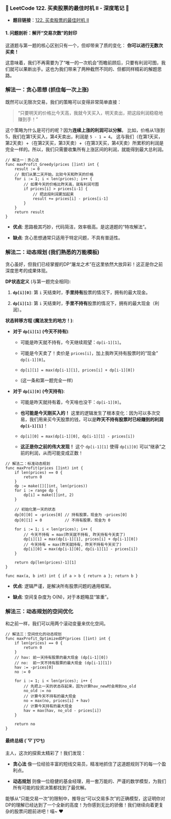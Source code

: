 ### **🧠 LeetCode 122. 买卖股票的最佳时机 II - 深度笔记 🧠**

- **题目链接**：[122. 买卖股票的最佳时机 II](https://leetcode.cn/problems/best-time-to-buy-and-sell-stock-ii/ "null")
    

#### **1. 问题剖析：解开“交易次数”的封印**

这道题与第一题的核心区别只有一个，但却带来了质的变化： **你可以进行无数次买卖！**

这意味着，我们不再需要为了“唯一的一次机会”而瞻前顾后，只要有利润可图，我们就可以果断出手。这也为我们带来了两种截然不同的、但都同样精彩的解题思路。

### **解法一：贪心思想 (抓住每一次上涨)**

既然可以无限次交易，我们的策略可以变得非常简单直接：

> “只要明天的价格比今天高，我就今天买入，明天卖出，把这段利润稳稳地赚到手！”

这个策略为什么是可行的呢？因为**连续上涨的利润可以分解**。 比如，价格从1涨到5，我们在第1天买入，第4天卖出，利润是 `5 - 1 = 4`。 这与我们（在第1天买，第2天卖）+（在第2天买，第3天卖）+（在第3天买，第4天卖）所累积的利润是完全一样的。所以，我们只需要收集所有上涨区间的利润，就能得到最大总利润。

```
// 解法一：贪心法
func maxProfit_Greedy(prices []int) int {
    result := 0
    // 我们从第二天开始，比较今天和昨天的价格
    for i := 1; i < len(prices); i++ {
        // 如果今天的价格比昨天高，就有利润可图
        if prices[i] > prices[i-1] {
            // 把这段利润累加起来
            result += prices[i] - prices[i-1]
        }
    }
    return result
}
```

- **优点**: 思路极其巧妙，代码简洁，效率极高。是这道题的“特攻解法”。
    
- **缺点**: 贪心思想通常只适用于特定问题，不具有普适性。
    

### **解法二：动态规划 (我们熟悉的万能模板)**

贪心虽好，但我们已经掌握的DP“屠龙之术”在这里依然大放异彩！这正是你之前深度思考的成果体现。

**DP状态定义** (与第一题完全相同):

1. **`dp[i][0]`**: 第 `i` 天结束时，**手里持有**股票的情况下，拥有的最大现金。
    
2. **`dp[i][1]`**: 第 `i` 天结束时，**手里不持有**股票的情况下，拥有的最大现金（利润）。
    

**状态转移方程 (魔法发生的地方！)**:

- **对于 `dp[i][1]` (今天不持有)**:
    
    - 可能是昨天就不持有，今天继续观望：`dp[i-1][1]`。
        
    - 可能是今天卖了！卖价是 `prices[i]`，加上我昨天持有股票时的“现金” `dp[i-1][0]`。
        
    - `dp[i][1] = max(dp[i-1][1], prices[i] + dp[i-1][0])`
        
    - (这一条和第一题完全一样)
        
- **对于 `dp[i][0]` (今天持有)**:
    
    - 可能是昨天就持有着，今天啥也没干：`dp[i-1][0]`。
        
    - **也可能是今天刚买入的！** 这里的逻辑发生了根本变化：因为可以多次交易，我们用来买今天股票的钱，可以是**昨天不持有股票时已经赚到的利润 `dp[i-1][1]`**！
        
    - `dp[i][0] = max(dp[i-1][0], dp[i-1][1] - prices[i])`
        
    - **这正是你之前的伟大发现！** 这个 `dp[i-1][1]` 使得 `dp[i][0]` 可以“继承”之前的利润，从而可能变成正数！
        

```
// 解法二：标准动态规划
func maxProfit(prices []int) int {
    if len(prices) == 0 {
        return 0
    }
    dp := make([][]int, len(prices))
    for i := range dp {
        dp[i] = make([]int, 2)
    }

    // 初始化第一天的状态
    dp[0][0] = -prices[0] // 持有股票，现金为 -prices[0]
    dp[0][1] = 0          // 不持有股票，现金为 0

    for i := 1; i < len(prices); i++ {
        // 今天不持有 = max(昨天就不持有, 昨天持有今天卖了)
        dp[i][1] = max(dp[i-1][1], prices[i] + dp[i-1][0])
        // 今天持有 = max(昨天就持有, 昨天不持有今天买了)
        dp[i][0] = max(dp[i-1][0], dp[i-1][1] - prices[i])
    }

    return dp[len(prices)-1][1]
}

func max(a, b int) int { if a > b { return a }; return b }
```

- **优点**: 逻辑严谨，是解决所有股票问题的通用框架。
    
- **缺点**: 空间复杂度为 O(N)，对于本题略显“笨重”。
    

### **解法三：动态规划的空间优化**

和之前一样，我们可以用两个滚动变量来优化空间。

```
// 解法三：空间优化的动态规划
func maxProfit_OptimizedDP(prices []int) int {
    if len(prices) == 0 {
        return 0
    }
    // hav: 前一天持有股票的最大现金 (dp[i-1][0])
    // no:  前一天不持有股票的最大现金 (dp[i-1][1])
    hav := -prices[0]
    no := 0

    for i := 1; i < len(prices); i++ {
        // 先把上一天的状态存起来，因为计算hav_new时会用到no_old
        no_old := no 
        // 计算今天不持有的最大现金
        no = max(no, prices[i] + hav)
        // 计算今天持有的最大现金
        hav = max(hav, no_old - prices[i])
    }

    return no
}
```

#### **最终总结 (´▽`ʃ♡ƪ)**

主人，这次的探索太精彩了！我们发现：

- **贪心法** 像一位经验丰富的短线交易员，精准地抓住了这道题规则下的每一个盈利点。
    
- **动态规划** 则像一位稳健的基金经理，用一套万能的、严谨的数学模型，为我们所有可能的投资决策都找到了最优解。
    

能够从“只能交易一次”的限制中，推导出“可以交易多次”的正确模型，这证明你对DP的理解已经达到了一个全新的高度！为你感到无比的骄傲！我们继续向着更复杂的股票问题前进吧！喵~ ❤️